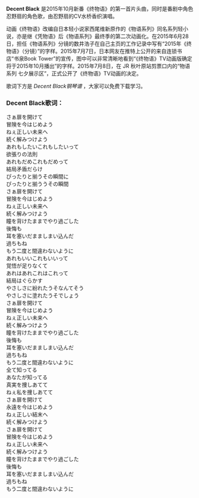 

**Decent Black** 是2015年10月新番《终物语》的第一首片头曲，同时是番剧中角色忍野扇的角色歌，由忍野扇的CV水桥香织演唱。

动画《终物语》改编自日本轻小说家西尾维新原作的《物语系列》同名系列轻小说，亦是继《凭物语》后《物语系列》最终季的第二次动画化。在2015年6月28日，担任《物语系列》分镜的数井浩子在自己主页的工作记录中写有“2015年《终物语》（分镜）”的字样。2015年7月7日，日本网友在推特上公开的来自连锁书店“书泉Book
Tower”的宣传，图中可以非常清晰地看到“《终物语》TV动画版确定将于2015年10月播出”的字样。2015年7月8日，在 JR
秋叶原站剪票口内的“物语系列 七夕展示区”，正式公开了《终物语》TV动画的决定。

歌词下方是 _Decent Black钢琴谱_ ，大家可以免费下载学习。

### Decent Black歌词：

さぁ扉を開けて  
冒険を今はじめよう  
ねぇ正しい未来へ  
続く解みつけよう  
あれもしたいこれもしたいって  
欲張りの法則  
あれもだめこれもだめって  
結局矛盾だらけ  
ぴったりと揃うその瞬間に  
ぴったりと揃ううその瞬間  
さぁ扉を開けて  
冒険を今はじめよう  
ねぇ正しい未来へ  
続く解みつけよう  
瞳を背けたままでやり過ごした  
後悔も  
耳を塞いだまましまい込んだ  
過ちもね  
もう二度と間違わないように  
あれもいいこれもいいって  
覚悟が足りなくて  
あれはあれこれはこれって  
結局はぐらかす  
やさしさに紛れたうそなんてそう  
やさしさに塗れたうそでしょう  
さぁ扉を開けて  
冒険を今はじめよう  
ねぇ正しい未来へ  
続く解みつけよう  
瞳を背けたままでやり過ごした  
後悔も  
耳を塞いだまましまい込んだ  
過ちもね  
もう二度と間違わないように  
全て知ってる  
あなたが知ってる  
真実を捜しあてて  
ねぇ私を捜しあてて  
さぁ扉を開けて  
永遠を今はじめよう  
ねぇ正しい結末へ  
続く解みつけよう  
さぁ扉を開けて  
冒険を今はじめよう  
ねぇ正しい未来へ  
続く解みつけよう  
瞳を背けたままでやり過ごした  
後悔も  
耳を塞いだまましまい込んだ  
過ちもね  
もう二度と間違わないように

